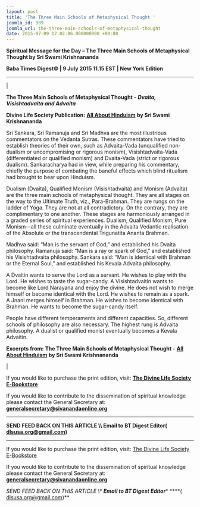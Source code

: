 ```yaml
---
layout: post
title: 'The Three Main Schools of Metaphysical Thought '
joomla_id: 989
joomla_url: the-three-main-schools-of-metaphysical-thought
date: 2015-07-09 17:02:06.000000000 +00:00
---
```

  

















































**Spiritual Message for the Day – The Three Main Schools of Metaphysical Thought by Sri Swami Krishnananda**

 **Baba Times Digest© | 9 July 2015 11.15 EST | New York Edition**

* * *

| 

**The Three Main Schools of Metaphysical Thought -**  **_Dvaita, Visishtadvaita and Advaita_**

**Divine Life Society Publication:** [**All About Hinduism**](http://www.dlshq.org/download/hinduismbk.htm#_VPID_94) **by Sri Swami Krishnananda**

Sri Sankara, Sri Ramanuja and Sri Madhva are the most illustrious commentators on the Vedanta Sutras. These commentators have tried to establish theories of their own, such as Advaita-Vada (unqualified non-dualism or uncompromising or rigorous monism), Visishtadvaita-Vada (differentiated or qualified monism) and Dvaita-Vada (strict or rigorous dualism). Sankaracharya had in view, while preparing his commentary, chiefly the purpose of combating the baneful effects which blind ritualism had brought to bear upon Hinduism.

Dualism (Dvaita), Qualified Monism (Visishtadvaita) and Monism (Advaita) are the three main schools of metaphysical thought. They are all stages on the way to the Ultimate Truth, viz., Para-Brahman. They are rungs on the ladder of Yoga. They are not at all contradictory. On the contrary, they are complimentary to one another. These stages are harmoniously arranged in a graded series of spiritual experiences. Dualism, Qualified Monism, Pure Monism—all these culminate eventually in the Advaita Vedantic realisation of the Absolute or the transcendental Trigunatita Ananta Brahman.

Madhva said: “Man is the servant of God,” and established his Dvaita philosophy. Ramanuja said: “Man is a ray or spark of God,” and established his Visishtadvaita philosophy. Sankara said: “Man is identical with Brahman or the Eternal Soul,” and established his Kevala Advaita philosophy.

A Dvaitin wants to serve the Lord as a servant. He wishes to play with the Lord. He wishes to taste the sugar-candy. A Visishtadvaitin wants to become like Lord Narayana and enjoy the divine. He does not wish to merge himself or become identical with the Lord. He wishes to remain as a spark. A Jnani merges himself in Brahman. He wishes to become identical with Brahman. He wants to become the sugar-candy itself.

People have different temperaments and different capacities. So, different schools of philosophy are also necessary. The highest rung is Advaita philosophy. A dualist or qualified monist eventually becomes a Kevala Advaitin.



**Excerpts from:**  **The Three Main Schools of Metaphysical Thought -** [**All About Hinduism**](http://www.dlshq.org/download/hinduismbk.htm#_VPID_94) **by Sri Swami Krishnananda**

 |

If you would like to purchase the print edition, visit: **[The Divine Life Society E-Bookstore](http://www.dlshq.org/download/download.htm)**

If you would like to contribute to the dissemination of spiritual knowledge please contact the General Secretary at: [](mailto:%20%3Cscript%20type=%27text/javascript%27%3E%20%3C%21--%20var%20prefix%20=%20%27ma%27%20+%20%27il%27%20+%20%27to%27;%20var%20path%20=%20%27hr%27%20+%20%27ef%27%20+%20%27=%27;%20var%20addy57016%20=%20%27generalsecretary%27%20+%20%27@%27;%20addy57016%20=%20addy57016%20+%20%27sivanandaonline%27%20+%20%27.%27%20+%20%27org%27;%20document.write%28%27%3Ca%20%27%20+%20path%20+%20%27%5C%27%27%20+%20prefix%20+%20%27:%27%20+%20addy57016%20+%20%27%5C%27%3E%27%29;%20document.write%28addy57016%29;%20document.write%28%27%3C%5C/a%3E%27%29;%20//--%3E%5Cn%20%3C/script%3E%3Cscript%20type=%27text/javascript%27%3E%20%3C%21--%20document.write%28%27%3Cspan%20style=%5C%27display:%20none;%5C%27%3E%27%29;%20//--%3E%20%3C/script%3EThis%20email%20address%20is%20being%20protected%20from%20spambots.%20You%20need%20JavaScript%20enabled%20to%20view%20it.%20%3Cscript%20type=%27text/javascript%27%3E%20%3C%21--%20document.write%28%27%3C/%27%29;%20document.write%28%27span%3E%27%29;%20//--%3E%20%3C/script%3E?subject=Contribution%20to%20Dissemination%20of%20Spiritual%20Knowledge) **generalsecretary@sivanandaonline.org**

****

**SEND FEED BACK ON THIS ARTICLE \\\ Email to BT Digest Editor[](mailto:%20%3Cscript%20type=%27text/javascript%27%3E%20%3C%21--%20var%20prefix%20=%20%27ma%27%20+%20%27il%27%20+%20%27to%27;%20var%20path%20=%20%27hr%27%20+%20%27ef%27%20+%20%27=%27;%20var%20addy72654%20=%20%27dlsusa.org%27%20+%20%27@%27;%20addy72654%20=%20addy72654%20+%20%27gmail%27%20+%20%27.%27%20+%20%27com%27;%20document.write%28%27%3Ca%20%27%20+%20path%20+%20%27%5C%27%27%20+%20prefix%20+%20%27:%27%20+%20addy72654%20+%20%27%5C%27%3E%27%29;%20document.write%28addy72654%29;%20document.write%28%27%3C%5C/a%3E%27%29;%20//--%3E%5Cn%20%3C/script%3E%3Cscript%20type=%27text/javascript%27%3E%20%3C%21--%20document.write%28%27%3Cspan%20style=%5C%27display:%20none;%5C%27%3E%27%29;%20//--%3E%20%3C/script%3EThis%20email%20address%20is%20being%20protected%20from%20spambots.%20You%20need%20JavaScript%20enabled%20to%20view%20it.%20%3Cscript%20type=%27text/javascript%27%3E%20%3C%21--%20document.write%28%27%3C/%27%29;%20document.write%28%27span%3E%27%29;%20//--%3E%20%3C/script%3E?subject=DLS%20Posts)( [dlsusa.org@gmail.com](mailto:dlsusa.org@gmail.com))**



* * *



  

If you would like to purchase the print edition, visit: [The Divine Life Society E-Bookstore](http://www.dlshq.org/download/download.htm)

If you would like to contribute to the dissemination of spiritual knowledge please contact the General Secretary at: **[generalsecretary@sivanandaonline.org](mailto:generalsecretary@sivanandaonline.org)**

**SEND FEED BACK ON THIS ARTICLE \\\**  **Email to BT Digest Editor**** [](mailto:%20%3Cscript%20type=%27text/javascript%27%3E%20%3C%21--%20var%20prefix%20=%20%27ma%27%20+%20%27il%27%20+%20%27to%27;%20var%20path%20=%20%27hr%27%20+%20%27ef%27%20+%20%27=%27;%20var%20addy72654%20=%20%27dlsusa.org%27%20+%20%27@%27;%20addy72654%20=%20addy72654%20+%20%27gmail%27%20+%20%27.%27%20+%20%27com%27;%20document.write%28%27%3Ca%20%27%20+%20path%20+%20%27%5C%27%27%20+%20prefix%20+%20%27:%27%20+%20addy72654%20+%20%27%5C%27%3E%27%29;%20document.write%28addy72654%29;%20document.write%28%27%3C%5C/a%3E%27%29;%20//--%3E%5Cn%20%3C/script%3E%3Cscript%20type=%27text/javascript%27%3E%20%3C%21--%20document.write%28%27%3Cspan%20style=%5C%27display:%20none;%5C%27%3E%27%29;%20//--%3E%20%3C/script%3EThis%20email%20address%20is%20being%20protected%20from%20spambots.%20You%20need%20JavaScript%20enabled%20to%20view%20it.%20%3Cscript%20type=%27text/javascript%27%3E%20%3C%21--%20document.write%28%27%3C/%27%29;%20document.write%28%27span%3E%27%29;%20//--%3E%20%3C/script%3E?subject=DLS%20Posts)****( [dlsusa.org@gmail.com](mailto:dlsusa.org@gmail.com))**  
